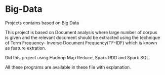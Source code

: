 # Big-Data
Projects contains based on Big Data

This project is based on Document analysis where large number of corpus is given
and the relevant document should be extracted using the technique of Term Frequency-
Inverse Document Frequency(TF-IDF) which is known as feature extration.

Did this project using Hadoop Map Reduce, Spark RDD and Spark SQL.

All these programs are available in these file with explanation.
